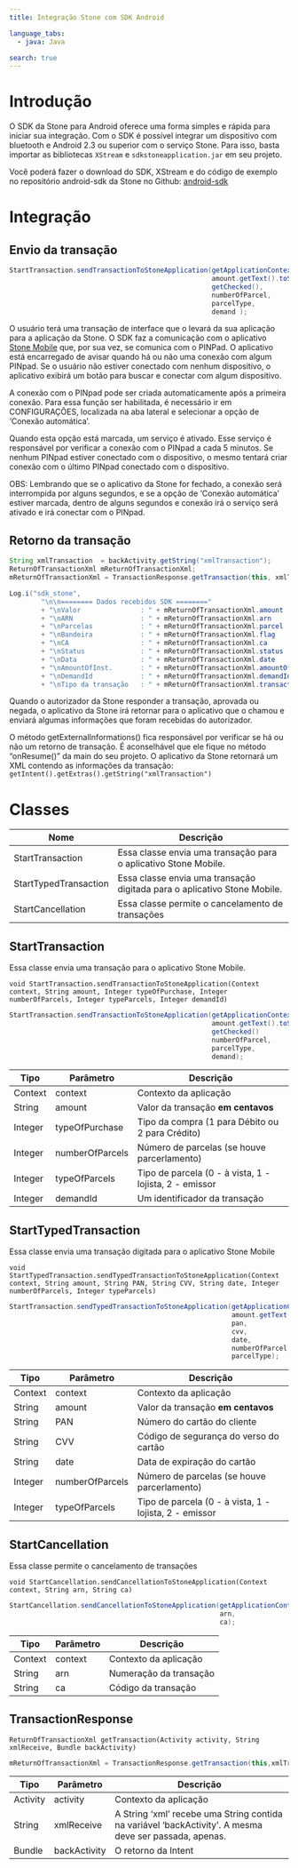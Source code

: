 ```yaml
---
title: Integração Stone com SDK Android

language_tabs:
  - java: Java

search: true
---
```


# Introdução

O SDK da Stone para Android oferece uma forma simples e rápida para iniciar sua integração. Com o SDK é possível integrar um dispositivo com bluetooth e Android 2.3 ou superior com o serviço Stone. Para isso, basta importar as bibliotecas `XStream` e `sdkstoneapplication.jar` em seu projeto.

Você poderá fazer o download do SDK, XStream e do código de exemplo no repositório android-sdk da Stone no Github: [android-sdk](https://github.com/stone-pagamentos/sdk-android)

# Integração

## Envio da transação

```java
StartTransaction.sendTransactionToStoneApplication(getApplicationContext(),
                                                   amount.getText().toString(),
                                                   getChecked(),
                                                   numberOfParcel,
                                                   parcelType,
                                                   demand );
```

O usuário terá uma transação de interface que o levará da sua aplicação para a aplicação da Stone. O SDK faz a comunicação com o aplicativo [Stone Mobile](https://play.google.com/store/apps/details?id=br.com.stone) que, por sua vez, se comunica com o PINPad. O aplicativo está encarregado de avisar quando há ou não uma conexão com algum PINpad. Se o usuário não estiver conectado com nenhum dispositivo, o aplicativo exibirá um botão para buscar e conectar com algum dispositivo.

A conexão com o PINpad pode ser criada automaticamente após a primeira conexão. Para essa função ser habilitada, é necessário ir em CONFIGURAÇÕES, localizada na aba lateral e selecionar a opção de ‘Conexão automática’.

Quando esta opção está marcada, um serviço é ativado. Esse serviço é responsável por verificar a conexão com o PINpad a cada 5 minutos. Se nenhum PINpad estiver conectado com o dispositivo, o mesmo tentará criar conexão com o último PINpad conectado com o dispositivo.

<aside class="warning">
OBS: Lembrando que se o aplicativo da Stone for fechado, a conexão será interrompida por alguns segundos, e se a opção de ‘Conexão automática’ estiver marcada, dentro de alguns segundos e conexão irá o serviço será ativado e irá conectar com o PINpad. 
</aside>

## Retorno da transação

```java
String xmlTransaction  = backActivity.getString("xmlTransaction");
ReturnOfTransactionXml mReturnOfTransactionXml;
mReturnOfTransactionXml = TransactionResponse.getTransaction(this, xmlTransaction, backActivity);

Log.i("sdk_stone",
        "\n\n======== Dados recebidos SDK ========"
        + "\nValor               : " + mReturnOfTransactionXml.amount
        + "\nARN                 : " + mReturnOfTransactionXml.arn
        + "\nParcelas            : " + mReturnOfTransactionXml.parcel
        + "\nBandeira            : " + mReturnOfTransactionXml.flag
        + "\nCA                  : " + mReturnOfTransactionXml.ca
        + "\nStatus              : " + mReturnOfTransactionXml.status
        + "\nData                : " + mReturnOfTransactionXml.date
        + "\nAmountOfInst.       : " + mReturnOfTransactionXml.amountOfInstallments
        + "\nDemandId            : " + mReturnOfTransactionXml.demandId
        + "\nTipo da transação   : " + mReturnOfTransactionXml.transactionType);
```

Quando o autorizador da Stone responder a transação, aprovada ou negada, o aplicativo da Stone irá retornar para o aplicativo que o chamou e enviará algumas informações que foram recebidas do autorizador.

O método getExternalInformations() fica responsável por verificar se há ou não um retorno de transação. É aconselhável que ele fique no método “onResume()” da main do seu projeto. O aplicativo da Stone retornará um XML contendo as informações da transação: `getIntent().getExtras().getString("xmlTransaction")`

# Classes

| Nome | Descrição |
| ---- | --------- |
| StartTransaction | Essa classe envia uma transação para o aplicativo Stone Mobile. |
| StartTypedTransaction | Essa classe envia uma transação digitada para o aplicativo Stone Mobile. |
| StartCancellation | Essa classe permite o cancelamento de transações |

## StartTransaction

Essa classe envia uma transação para o aplicativo Stone Mobile.

`void StartTransaction.sendTransactionToStoneApplication(Context context, String amount, Integer typeOfPurchase, Integer numberOfParcels, Integer typeParcels, Integer demandId)`

```java
StartTransaction.sendTransactionToStoneApplication(getApplicationContext(),      // contexto
                                                   amount.getText().toString(),  // valor em centavos
                                                   getChecked()                  // tipo da transação
                                                   numberOfParcel,               // número de parcelas
                                                   parcelType,                   // tipo de parcelas
                                                   demand);                      // id da transação
```

| Tipo | Parâmetro | Descrição |
| ---- | --------- | --------- |
| Context | context | Contexto da aplicação |
| String | amount | Valor da transação **em centavos** |
| Integer | typeOfPurchase | Tipo da compra (1 para Débito ou 2 para Crédito)  |
| Integer | numberOfParcels | Número de parcelas (se houve parcerlamento) |
| Integer | typeOfParcels | Tipo de parcela (0 - à vista, 1 - lojista, 2 - emissor |
| Integer | demandId | Um identificador da transação |

## StartTypedTransaction

Essa classe envia uma transação digitada para o aplicativo Stone Mobile

`void StartTypedTransaction.sendTypedTransactionToStoneApplication(Context context, String amount, String PAN, String CVV, String date, Integer numberOfParcels, Integer typeParcels)`

```java
StartTransaction.sendTypedTransactionToStoneApplication(getApplicationContext(),     // contexto
                                                        amount.getText().toString(), // valor em centavos
                                                        pan,                         // número do cartão
                                                        cvv,                         // CVV
                                                        date,                        // expiração
                                                        numberOfParcel,              // número de parcelas
                                                        parcelType);                 // tipo de parcelas
```

| Tipo | Parâmetro | Descrição |
| ---- | --------- | --------- |
| Context | context | Contexto da aplicação |
| String | amount | Valor da transação **em centavos** |
| String | PAN | Número do cartão do cliente |
| String | CVV | Código de segurança do verso do cartão |
| String | date | Data de expiração do cartão |
| Integer | numberOfParcels | Número de parcelas (se houve parcerlamento) |
| Integer | typeOfParcels | Tipo de parcela (0 - à vista, 1 - lojista, 2 - emissor |

## StartCancellation

Essa classe permite o cancelamento de transações

`void StartCancellation.sendCancellationToStoneApplication(Context context, String arn, String ca)`

```java
StartCancellation.sendCancellationToStoneApplication(getApplicationContext(), // contexto
                                                     arn,                     // Numeração da transação
                                                     ca);                     // Código da transação
```

| Tipo | Parâmetro | Descrição |
| ---- | --------- | --------- |
| Context | context | Contexto da aplicação |
| String | arn | Numeração da transação |
| String | ca | Código da transação |

## TransactionResponse

`ReturnOfTransactionXml getTransaction(Activity activity, String xmlReceive, Bundle backActivity)`

```java
mReturnOfTransactionXml = TransactionResponse.getTransaction(this,xmlTransaction,backActivity);
```

| Tipo | Parâmetro | Descrição |
| ---- | --------- | --------- |
| Activity | activity | Contexto da aplicação |
| String | xmlReceive | A String ‘xml’ recebe uma String contida na variável ‘backActivity’. A mesma deve ser passada, apenas. |
| Bundle | backActivity | O retorno da Intent |